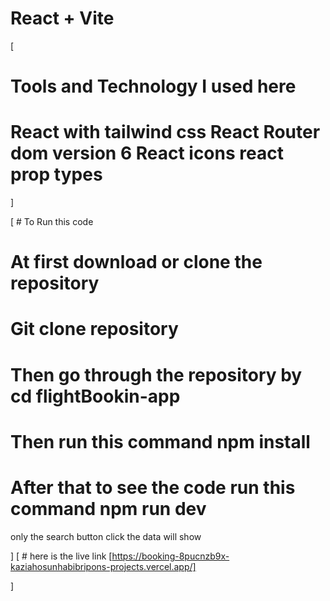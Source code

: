 # React + Vite

[

# Tools and Technology I used here

# React with tailwind css React Router dom version 6 React icons react prop types

]

[ # To Run this code

# At first download or clone the repository

# Git clone repository

# Then go through the repository by cd flightBookin-app

# Then run this command npm install

# After that to see the code run this command npm run dev

only the search button click the data will show

]
[ # here is the live link
[https://booking-8pucnzb9x-kaziahosunhabibripons-projects.vercel.app/]

]
